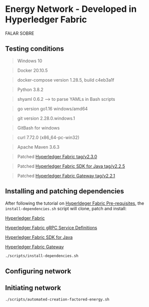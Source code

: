 # Energy Network - Developed in Hyperledger Fabric

FALAR SOBRE

## Testing conditions

> Windows 10

> Docker 20.10.5

> docker-compose version 1.28.5, build c4eb3a1f

> Python 3.8.2

> shyaml 0.6.2 --> to parse YAMLs in Bash scripts

> go version go1.16 windows/amd64

> git version 2.28.0.windows.1

> GitBash for windows

> curl 7.72.0 (x86_64-pc-win32)

> Apache Maven 3.6.3

> Patched [Hyperledger Fabric tag/v2.3.0](https://github.com/hyperledger/fabric/tree/v2.3.0)

> Patched [Hyperledger Fabric SDK for Java tag/v2.2.5](https://github.com/hyperledger/fabric-sdk-java/tree/v2.2.5)

> Patched [Hyperledger Fabric Gateway tag/v2.2.1](https://github.com/hyperledger/fabric-gateway-java/tree/v2.2.1)

## Installing and patching dependencies

After following the tutorial on [Hyperldeger Fabric Pre-requisites](https://hyperledger-fabric.readthedocs.io/en/release-2.2/prereqs.html), the `install-dependencies.sh` script will clone, patch and install:

[Hyperledger Fabric](https://github.com/hyperledger/fabric)

[Hyperledger Fabric gRPC Service Definitions](https://github.com/hyperledger/fabric-protos)

[Hyperledger Fabric SDK for Java](https://github.com/hyperledger/fabric-sdk-java)

[Hyperledger Fabric Gateway](https://github.com/hyperledger/fabric-gateway-java)

```bash
./scripts/install-dependencies.sh
```

## Configuring network

## Initiating network


```bash
./scripts/automated-creation-factored-energy.sh
```